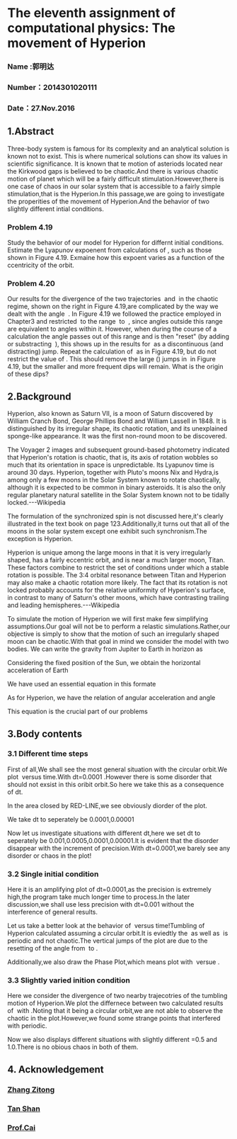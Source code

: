 # The eleventh assignment of computational physics: The movement of Hyperion

### Name :郭明达
### Number：2014301020111
### Date：27.Nov.2016

## 1.Abstract

Three-body system is famous for its complexity and an analytical solution is known not to exist. This is where numerical solutions can show
its values in scientific significance. It is known that te motion of asteriods located near the Kirkwood gaps is believed to be chaotic.And
there is various chaotic motion of planet which will be a fairly difficult stimulation.However,there is one case of chaos in our solar system 
that is accessible to a fairly simple stimulation,that is the Hyperion.In this passage,we are going to investigate the properities of the 
movement of Hyperion.And the behavior of two slightly different intial conditions.

### Problem 4.19

Study the behavior of our model for Hyperion for differnt initial conditions. Estimate the Lyapunov expoenent from calculations of
<img src="http://latex.codecogs.com/gif.latex?\Delta\theta" alt="" title="" />, such as those shown in Figure 4.19. Exmaine how this expoent varies as a function of the ccentricity of the orbit.

### Problem 4.20

Our results for the divergence of the two trajectories <img src="http://latex.codecogs.com/gif.latex?\theta_{1}^{}" alt="" title="" /> and <img src="http://latex.codecogs.com/gif.latex?\theta_{2}^{}" alt="" title="" />  in the chaotic regime, shown on the right in Figure 4.19,are complicated by the way we dealt with the angle <img src="http://latex.codecogs.com/gif.latex?\theta" alt="" title="" /> . In Figure 4.19 we followed the practice employed in Chapter3 and restricted <img src="http://latex.codecogs.com/gif.latex?\theta" alt="" title="" />  to the range <img src="http://latex.codecogs.com/gif.latex?-\pi" alt="" title="" /> to <img src="http://latex.codecogs.com/gif.latex?+\pi" alt="" title="" /> , since angles outside this range are equivalent to angles within it. However, when during the course of a calculation the angle passes out of this range and is then "reset" (by adding or substracting <img src="http://latex.codecogs.com/gif.latex?2\pi" alt="" title="" /> ), this shows up in the results for <img src="http://latex.codecogs.com/gif.latex?\Delta\theta" alt="" title="" /> as a discontinuous (and distracting) jump. Repeat the calculation of <img src="http://latex.codecogs.com/gif.latex?\Delta\theta" alt="" title="" /> as in Figure 4.19, but do not restrict the value of <img src="http://latex.codecogs.com/gif.latex?\theta" alt="" title="" />. This should remove the large (<img src="http://latex.codecogs.com/gif.latex?\Delta\theta~2\pi" alt="" title="" />) jumps in <img src="http://latex.codecogs.com/gif.latex?\Delta\theta" alt="" title="" /> in Figure 4.19, but the smaller and more frequent dips will remain. What is the origin of these dips?

## 2.Background

Hyperion, also known as Saturn VII, is a moon of Saturn discovered by William Cranch Bond, George Phillips Bond and William Lassell in 1848. It is distinguished by its irregular shape, its chaotic rotation, and its unexplained sponge-like appearance. It was the first non-round moon to be discovered. 

The Voyager 2 images and subsequent ground-based photometry indicated that Hyperion's rotation is chaotic, that is, its axis of rotation wobbles so much that its orientation in space is unpredictable. Its Lyapunov time is around 30 days. Hyperion, together with Pluto's moons Nix and Hydra,is among only a few moons in the Solar System known to rotate chaotically, although it is expected to be common in binary asteroids. It is also the only regular planetary natural satellite in the Solar System known not to be tidally locked.---Wikipedia 

The formulation of the synchronized spin is not discussed here,it's clearly illustrated in the text book on page 123.Additionally,it turns out that all of the moons in the solar system except one exhibit such synchronism.The exception is Hyperion.

Hyperion is unique among the large moons in that it is very irregularly shaped, has a fairly eccentric orbit, and is near a much larger moon, Titan. These factors combine to restrict the set of conditions under which a stable rotation is possible. The 3:4 orbital resonance between Titan and Hyperion may also make a chaotic rotation more likely. The fact that its rotation is not locked probably accounts for the relative uniformity of Hyperion's surface, in contrast to many of Saturn's other moons, which have contrasting trailing and leading hemispheres.---Wikipedia

To simulate the motion of Hyperion we will first make few simplifying assumptions.Our goal will not be to perform a relastic simulations.Rather,our objective is simply to show that the motion of such an irregularly shaped moon can be chaotic.With that goal in mind we consider the model with two bodies. We can write the gravity from Jupiter to Earth in horizon as

Considering the fixed position of the Sun, we obtain the horizontal acceleration of Earth

We have used an essential equation in this formate

As for Hyperion, we have the relation of angular acceleration and angle

This equation is the crucial part of our problems

## 3.Body contents

### 3.1 Different time steps

First of all,We shall see the most general situation with the circular orbit.We plot <img src="http://latex.codecogs.com/gif.latex?\theta" alt="" title="" /> versus time.With dt=0.0001 .However there is some disorder that should not exsist in this oribit orbit.So here we take this as a consequence of dt.

In the area closed by RED-LINE,we see obviously diorder of the plot.

We take dt to seperately be 0.0001,0.00001

Now let us investigate situations with different dt,here we set dt to seperately be 0.001,0.0005,0.0001,0.00001.It is evident that the disorder disappear with the increment of precision.With dt=0.0001,we barely see any disorder or chaos in the plot!

### 3.2 Single initial condition

Here it is an amplifying plot of dt=0.0001,as the precision is extremely high,the program take much longer time to process.In the later discussion,we shall use less precision with dt=0.001 without the interference of general results.

Let us take a better look at the behavior of <img src="http://latex.codecogs.com/gif.latex?\omega" alt="" title="" /> versus time!Tumbling of Hyperion calculated assuming a circular orbit.It is eviedtly the <img src="http://latex.codecogs.com/gif.latex?\theta" alt="" title="" /> as well as <img src="http://latex.codecogs.com/gif.latex?\omega" alt="" title="" /> is periodic and not chaotic.The vertical jumps of the plot are due to the resetting of the angle from <img src="http://latex.codecogs.com/gif.latex?-\pi" alt="" title="" /> to <img src="http://latex.codecogs.com/gif.latex?+\pi" alt="" title="" />.

Additionally,we also draw the Phase Plot,which means plot with <img src="http://latex.codecogs.com/gif.latex?\omega" alt="" title="" /> versue <img src="http://latex.codecogs.com/gif.latex?\theta" alt="" title="" />.

### 3.3 Slightly varied inition condition

Here we consider the divergence of two nearby trajecotries of the tumbling motion of Hyperion.We plot the differnece between two calculated results of <img src="http://latex.codecogs.com/gif.latex?\theta" alt="" title="" /> with <img src="http://latex.codecogs.com/gif.latex?\Delta\theta=0.01" alt="" title="" />.Noting that it being a circular orbit,we are not able to observe the chaotic in the plot.However,we found some strange points that interfered with periodic.

Now we also displays different situations with slightly different <img src="http://latex.codecogs.com/gif.latex?\Delta\theta" alt="" title="" />=0.5 and 1.0.There is no obious chaos in both of them.



## 4. Acknowledgement

### [Zhang Zitong](https://www.zybuluo.com/zy-0815/note/586758)
### [Tan Shan](http://www.jianshu.com/p/df50d3dd4523)
### [Prof.Cai](https://www.evernote.com/shard/s140/sh/0724815b-79a9-4357-9e85-416c33cb1b69/e2b0667446e6f7d74181969ed0c7c357)
